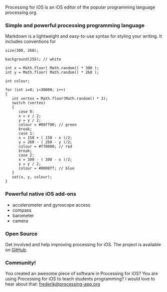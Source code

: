 Processing for iOS is an iOS editor of the popular programming language processing.org.

### Simple and powerful processing programming language

Markdown is a lightweight and easy-to-use syntax for styling your writing. It includes conventions for

```Processing
size(300, 260);

background(255); // white

int x = Math.floor( Math.random() * 300 );
int y = Math.floor( Math.random() * 260 );

int colour;

for (int i=0; i<30000; i++)
{
   int vertex = Math.floor(Math.random() * 3);
   switch (vertex)
   {
      case 0:
      x = x / 2;
      y = y / 2;
      colour = #00ff00; // green
      break;
      case 1:
      x = 150 + ( 150 - x )/2;
      y = 260 - ( 260 - y )/2;
      colour = #ff0000; // red
      break;
      case 2:
      x = 300 - ( 300 - x )/2;
      y = y / 2;
      colour = #0000ff; // blue
   }
   set(x, y, colour);
}
```


### Powerful native iOS add-ons

- accelerometer and gyroscope access
- compass
- barometer
- camera

### Open Source

Get involved and help improving processing for iOS. The project is available on [GitHub](https://github.com/Processing-iOS/Processing-iOS).

### Community!

You created an awesome piece of software in Processing for iOS? You are using Processing for iOS to teach students programming?
I would love to hear about that: frederik@processing-app.org

